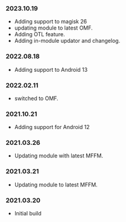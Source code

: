 
### 2023.10.19
- Adding support to magisk 26
- updating module to latest OMF.
- Adding OTL feature.
- Adding in-module updator and changelog.

### 2022.08.18
- Adding support to Android 13

### 2022.02.11
- switched to OMF.

### 2021.10.21
- Adding support for Android 12

### 2021.03.26
- Updating module with latest MFFM.

### 2021.03.21
- Updating module to latest MFFM.

### 2021.03.20
- Initial build 